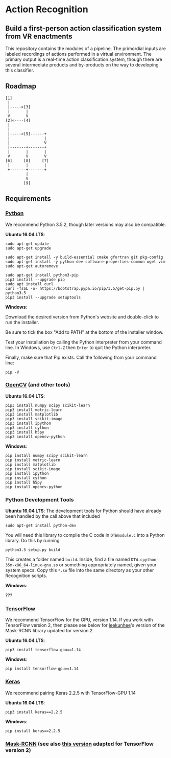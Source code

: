 # Action Recognition

## Build a first-person action classification system from VR enactments

This repository contains the modules of a pipeline. The primordial inputs are labeled recordings of actions performed in a virtual environment. The primary output is a real-time action classification system, though there are several intermediate products and by-products on the way to developing this classifier.

## Roadmap

```
[1]
 |
 |----->[3]
 |       |
 V       V
[2]<----[4]
 |
 |
 |----->[5]------+
 |               |
 |               V
 |-------+-------+
 |       |       |
 V       V       V
[6]     [8]     [7]
 |       |       |
 +-------+-------+
         |
         V
        [9]
```

## Requirements

### [Python](https://www.python.org/)
We recommend Python 3.5.2, though later versions may also be compatible.

**Ubuntu 16.04 LTS**:
```
sudo apt-get update
sudo apt-get upgrade

sudo apt-get install -y build-essential cmake gfortran git pkg-config
sudo apt-get install -y python-dev software-properties-common wget vim
sudo apt-get autoremove

sudo apt-get install python3-pip
pip3 install --upgrade pip
sudo apt install curl
curl -fsSL -o- https://bootstrap.pypa.io/pip/3.5/get-pip.py | python3.5
pip3 install --upgrade setuptools
```

**Windows**:

Download the desired version from Python's website and double-click to run the installer.

Be sure to tick the box "Add to PATH" at the bottom of the installer window.

Test your installation by calling the Python interpreter from your command line. In Windows, use `Ctrl-Z` then `Enter` to quit the Python interpreter.

Finally, make sure that Pip exists. Call the following from your command line:
```
pip -V
```

### [OpenCV](https://opencv.org/) (and other tools)

**Ubuntu 16.04 LTS**:

```
pip3 install numpy scipy scikit-learn
pip3 install metric-learn
pip3 install matplotlib
pip3 install scikit-image
pip3 install ipython
pip3 install cython
pip3 install h5py
pip3 install opencv-python
```

**Windows**:

```
pip install numpy scipy scikit-learn
pip install metric-learn
pip install matplotlib
pip install scikit-image
pip install ipython
pip install cython
pip install h5py
pip install opencv-python
```

### Python Development Tools

**Ubuntu 16.04 LTS**:
The development tools for Python should have already been handled by the call above that included
```
sudo apt-get install python-dev
```

You will need this library to compile the C code in `DTWmodule.c` into a Python library. Do this by running
```
python3.5 setup.py build
```

This creates a folder named `build`. Inside, find a file named `DTW.cpython-35m-x86_64-linux-gnu.so` or something appropriately named, given your system specs. Copy this `*.so` file into the same directory as your other Recognition scripts.

**Windows**:

???

### [TensorFlow](https://www.tensorflow.org/)

We recommend TensorFlow for the GPU, version 1.14. If you work with TensorFlow version 2, then please see below for [leekunhee](https://github.com/leekunhee)'s version of the Mask-RCNN library updated for version 2.

**Ubuntu 16.04 LTS**:
```
pip3 install tensorflow-gpu==1.14
```

**Windows**:
```
pip install tensorflow-gpu==1.14
```

### [Keras](https://keras.io/)

We recommend pairing Keras 2.2.5 with TensorFlow-GPU 1.14

**Ubuntu 16.04 LTS**:
```
pip3 install keras==2.2.5
```

**Windows**:
```
pip install keras==2.2.5
```

### [Mask-RCNN](https://github.com/matterport/Mask_RCNN) (see also [this version](https://github.com/leekunhee/Mask_RCNN) adapted for TensorFlow version 2)
